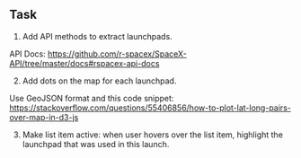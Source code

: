 ## Task

1. Add API methods to extract launchpads.

  API Docs: https://github.com/r-spacex/SpaceX-API/tree/master/docs#rspacex-api-docs

2. Add dots on the map for each launchpad.

  Use GeoJSON format and this code snippet:
  https://stackoverflow.com/questions/55406856/how-to-plot-lat-long-pairs-over-map-in-d3-js

3. Make list item active: when user hovers over the list item, highlight the launchpad that was used in this launch.
